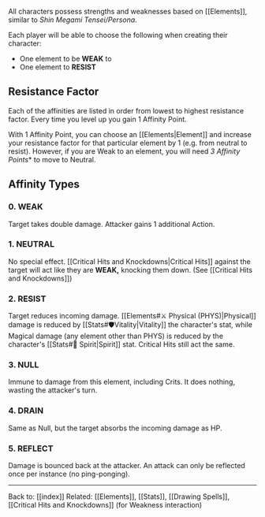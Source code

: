 All characters possess strengths and weaknesses based on [[Elements]], similar to *Shin Megami Tensei/Persona*.

Each player will be able to choose the following when creating their character:
- One element to be **WEAK** to
- One element to **RESIST**

## Resistance Factor

Each of the affinities are listed in order from lowest to highest resistance factor. Every time you level up you gain 1 Affinity Point.

With 1 Affinity Point, you can choose an [[Elements|Element]] and increase your resistance factor for that particular element by 1 (e.g. from neutral to resist). However, if you are Weak to an element, you will need **3* Affinity Points** to move to Neutral.

## Affinity Types
### 0. WEAK
Target takes double damage. Attacker gains 1 additional Action.
### 1. NEUTRAL
No special effect. [[Critical Hits and Knockdowns|Critical Hits]] against the target will act like they are **WEAK,** knocking them down. (See [[Critical Hits and Knockdowns]])
### 2. RESIST
Target reduces incoming damage.
[[Elements#⚔️ Physical (PHYS)|Physical]] damage is reduced by [[Stats#🛡️Vitality|Vitality]] the character's stat, while Magical damage (any element other than PHYS) is reduced by the character's [[Stats#💙 Spirit|Spirit]] stat. Critical Hits still act the same.
### 3. NULL
Immune to damage from this element, including Crits. It does nothing, wasting the attacker's turn.
### 4. DRAIN
Same as Null, but the target absorbs the incoming damage as HP.
### 5. REFLECT
Damage is bounced back at the attacker. An attack can only be reflected once per instance (no ping-ponging).

---
Back to: [[index]]
Related: [[Elements]], [[Stats]], [[Drawing Spells]], [[Critical Hits and Knockdowns]] (for Weakness interaction)
